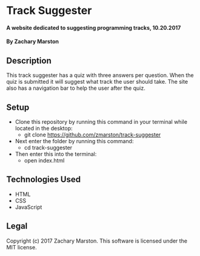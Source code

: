 # Track Suggester

#### A website dedicated to suggesting programming tracks, 10.20.2017

#### By **Zachary Marston**

## Description
This track suggester has a quiz with three answers per question. When the quiz is submitted it will suggest what track the user should take. The site also has a navigation bar to help the user after the quiz.

## Setup
* Clone this repository by running this command in your terminal while located in the desktop:
  * git clone https://github.com/zmarston/track-suggester
* Next enter the folder by running this command:
  * cd track-suggester
* Then enter this into the terminal:
  * open index.html


## Technologies Used
* HTML
* CSS
* JavaScript

## Legal
Copyright (c) 2017 Zachary Marston.
This software is licensed under the MIT license.
